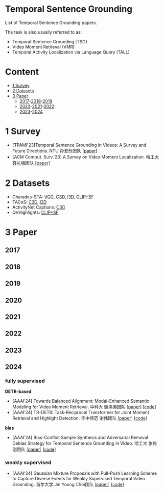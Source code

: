 # Temporal Sentence Grounding

List of Temporal Sentence Grounding papers.

The task is also usually referred to as:
- Temporal Sentence Grounding (TSG)
- Video Moment Retrieval (VMR)
- Temporal Activity Localization via Language Query (TALL)

# Content
- [1 Survey](#1-Survey)
- [2 Datasets](#2-Datasets)
- [3 Paper](#3-Paper)
    - [2017](#2017)-[2018](#2018)-[2019](#2019)
    - [2020](#2020)-[2021](#2021)-[2022](#2022)
    - [2023](#2023)-[2024](#2024)

# 1 Survey
- [TPAMI'23]Temporal Sentence Grounding in Videos: A Survey and Future Directions. NTU 孙爱欣团队 [[paper](https://ieeexplore.ieee.org/abstract/document/10075491)]
- [ACM Comput. Surv.'23] A Survey on Video Moment Localization. 哈工大 聂礼强团队 [[paper](https://dl.acm.org/doi/abs/10.1145/3556537)]

# 2 Datasets
- Charades-STA: [VGG](https://github.com/TencentARC/UMT), [C3D](https://rochester.app.box.com/s/swu6rlqcdlebvwml8dyescmi7ra0owc5), [I3D](https://app.box.com/s/h0sxa5klco6qve5ahnz50ly2nksmuedw/folder/138545516584), [CLIP+SF](https://mailustceducn-my.sharepoint.com/personal/liuzhihang_mail_ustc_edu_cn/_layouts/15/onedrive.aspx?id=%2Fpersonal%2Fliuzhihang%5Fmail%5Fustc%5Fedu%5Fcn%2FDocuments%2FOpenSource%2FMESM%2Fdata&ga=1)
- TACoS: [C3D](https://app.box.com/s/h0sxa5klco6qve5ahnz50ly2nksmuedw/folder/138544435150), [I3D](https://rochester.app.box.com/s/swu6rlqcdlebvwml8dyescmi7ra0owc5)
- ActivityNet Captions: [C3D](http://activity-net.org/challenges/2016/download.html)
- QVHighlights: [CLIP+SF](https://github.com/jayleicn/moment_detr)

# 3 Paper
## 2017
## 2018
## 2019
## 2020 
## 2021
## 2022
## 2023
## 2024
### fully supervised
**DETR-based**
- [AAAI'24] Towards Balanced Alignment: Modal-Enhanced Semantic Modeling for Video Moment Retrieval. 中科大 谢洪涛团队 [[paper](https://arxiv.org/abs/2312.12155)] [[code](https://github.com/lntzm/MESM)]
- [AAAI'24] TR-DETR: Task-Reciprocal Transformer for Joint Moment Retrieval and Highlight Detection. 华中师范 谢伟团队 [[paper](https://ojs.aaai.org/index.php/AAAI/article/view/28304)] [[code](https://github.com/mingyao1120/TR-DETR)]

**bias**
- [AAAI'24] Bias-Conflict Sample Synthesis and Adversarial Removal Debias Strategy for Temporal Sentence Grounding in Video. 哈工大 张维刚团队 [[paper](https://ojs.aaai.org/index.php/AAAI/article/view/28252)] [[code](https://github.com/qzhb/BSSARD)]
### weakly supervised
- [AAAI'24] Gaussian Mixture Proposals with Pull-Push Learning Scheme to Capture Diverse Events for Weakly Supervised Temporal Video Grounding. 首尔大学 Jin Young Choi团队 [[paper](https://ojs.aaai.org/index.php/AAAI/article/view/28059)] [[code](https://github.com/sunoh-kim/pps)]
